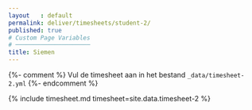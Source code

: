 ```yaml
---
layout   : default
permalink: deliver/timesheets/student-2/
published: true
# Custom Page Variables
# ─────────────────────
title: Siemen
---
```

{%- comment %}
Vul de timesheet aan in het bestand `_data/timesheet-2.yml`
{%- endcomment %}

{% include timesheet.md timesheet=site.data.timesheet-2 %}